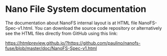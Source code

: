 # Nano File System documentation

The documentation about NanoFS internal layout is at HTML file 
NanoFS-Spec-v1.html. You can download the source code repository 
or alternatively see the HTML files directly from GitHub using this link:

<https://htmlpreview.github.io/?https://github.com/paulino/nanofs-fuse/blob/master/doc/NanoFS-Spec-v1.html>
